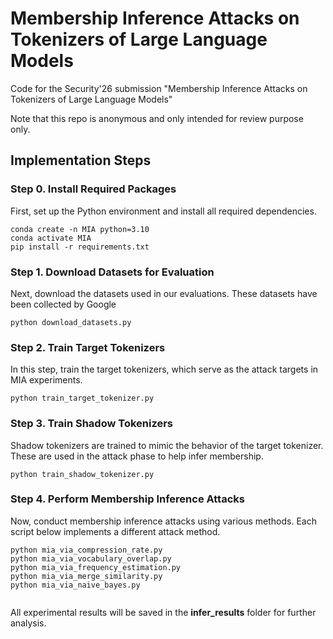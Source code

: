 # Membership Inference Attacks on Tokenizers of Large Language Models

Code for the Security'26 submission "Membership Inference Attacks on Tokenizers of Large Language Models"

Note that this repo is anonymous and only intended for review purpose only.

## Implementation Steps

### Step 0. Install Required Packages

First, set up the Python environment and install all required dependencies.

```shell
conda create -n MIA python=3.10
conda activate MIA
pip install -r requirements.txt
```

### Step 1. Download Datasets for Evaluation

Next, download the datasets used in our evaluations. These datasets have been collected by Google

```shell
python download_datasets.py
```

### Step 2. Train Target Tokenizers

In this step, train the target tokenizers, which serve as the attack targets in MIA experiments.

```shell
python train_target_tokenizer.py
```

### Step 3. Train Shadow Tokenizers

Shadow tokenizers are trained to mimic the behavior of the target tokenizer. These are used in the attack phase to help infer membership.

```shell
python train_shadow_tokenizer.py
```

### Step 4. Perform Membership Inference Attacks

Now, conduct membership inference attacks using various methods. Each script below implements a different attack method.

```shell
python mia_via_compression_rate.py
python mia_via_vocabulary_overlap.py
python mia_via_frequency_estimation.py
python mia_via_merge_similarity.py
python mia_via_naive_bayes.py


```

All experimental results will be saved in the **infer_results** folder for further analysis.

